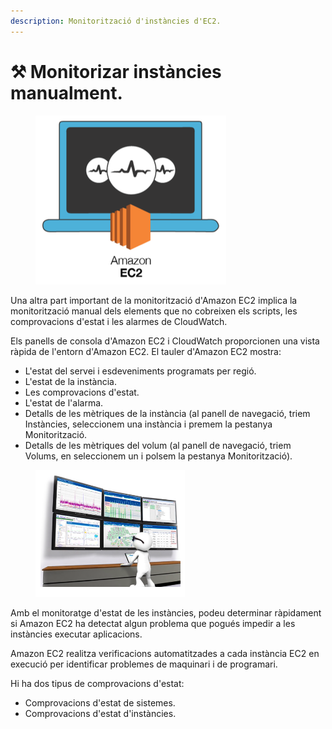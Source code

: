 ```yaml
---
description: Monitorització d'instàncies d'EC2.
---
```


# ⚒️ Monitorizar instàncies manualment.

<figure><img src="../../.gitbook/assets/image (1) (1) (1).png" alt=""><figcaption></figcaption></figure>

Una altra part important de la monitorització d'Amazon EC2 implica la monitorització manual dels elements que no cobreixen els scripts, les comprovacions d'estat i les alarmes de CloudWatch.&#x20;

Els panells de consola d'Amazon EC2 i CloudWatch proporcionen una vista ràpida de l'entorn d'Amazon EC2. El tauler d'Amazon EC2 mostra:

* L'estat del servei i esdeveniments programats per regió.
* L'estat de la instància.
* Les comprovacions d'estat.
* L'estat de l'alarma.
* Detalls de les mètriques de la instància (al panell de navegació, triem Instàncies, seleccionem una instància i premem la pestanya Monitorització.
* Detalls de les mètriques del volum (al panell de navegació, triem Volums, en seleccionem un i polsem la pestanya Monitorització).&#x20;

<figure><img src="../../.gitbook/assets/image (1) (1) (1) (1).png" alt=""><figcaption></figcaption></figure>

Amb el monitoratge d'estat de les instàncies, podeu determinar ràpidament si Amazon EC2 ha detectat algun problema que pogués impedir a les instàncies executar aplicacions.&#x20;

Amazon EC2 realitza verificacions automatitzades a cada instància EC2 en execució per identificar problemes de maquinari i de programari.&#x20;

Hi ha dos tipus de comprovacions d'estat:

* Comprovacions d'estat de sistemes.
* Comprovacions d'estat d'instàncies.
